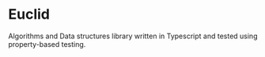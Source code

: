 # Euclid
Algorithms and Data structures library written in Typescript and tested using property-based testing.

